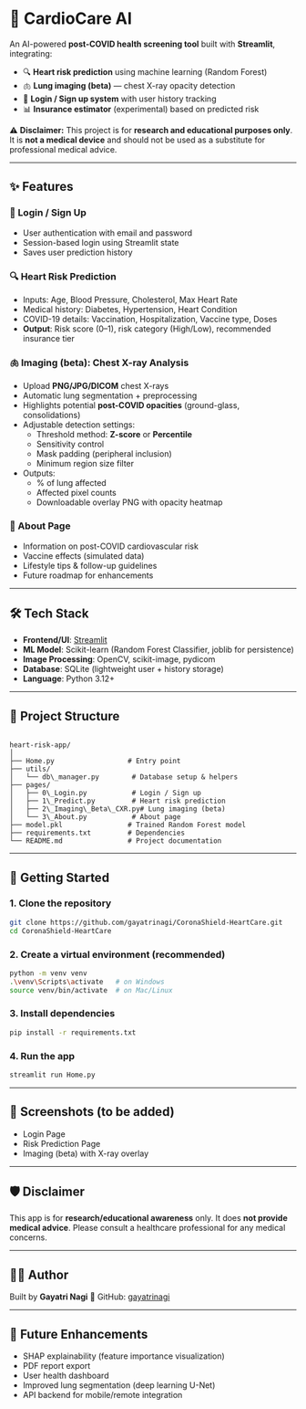 # 💓 CardioCare AI 

An AI-powered **post-COVID health screening tool** built with **Streamlit**, integrating:

- 🔍 **Heart risk prediction** using machine learning (Random Forest)
- 🫁 **Lung imaging (beta)** — chest X-ray opacity detection
- 🔐 **Login / Sign up system** with user history tracking
- 📊 **Insurance estimator** (experimental) based on predicted risk

⚠️ **Disclaimer:** This project is for **research and educational purposes only**.  
It is **not a medical device** and should not be used as a substitute for professional medical advice.

---

## ✨ Features

### 🔐 Login / Sign Up
- User authentication with email and password
- Session-based login using Streamlit state
- Saves user prediction history

### 🔍 Heart Risk Prediction
- Inputs: Age, Blood Pressure, Cholesterol, Max Heart Rate
- Medical history: Diabetes, Hypertension, Heart Condition
- COVID-19 details: Vaccination, Hospitalization, Vaccine type, Doses
- **Output**: Risk score (0–1), risk category (High/Low), recommended insurance tier

### 🫁 Imaging (beta): Chest X-ray Analysis
- Upload **PNG/JPG/DICOM** chest X-rays
- Automatic lung segmentation + preprocessing
- Highlights potential **post-COVID opacities** (ground-glass, consolidations)
- Adjustable detection settings:
  - Threshold method: **Z-score** or **Percentile**
  - Sensitivity control
  - Mask padding (peripheral inclusion)
  - Minimum region size filter
- Outputs:
  - % of lung affected
  - Affected pixel counts
  - Downloadable overlay PNG with opacity heatmap

### 📖 About Page
- Information on post-COVID cardiovascular risk
- Vaccine effects (simulated data)
- Lifestyle tips & follow-up guidelines
- Future roadmap for enhancements

---

## 🛠 Tech Stack

- **Frontend/UI**: [Streamlit](https://streamlit.io/)
- **ML Model**: Scikit-learn (Random Forest Classifier, joblib for persistence)
- **Image Processing**: OpenCV, scikit-image, pydicom
- **Database**: SQLite (lightweight user + history storage)
- **Language**: Python 3.12+

---

## 📂 Project Structure

```

heart-risk-app/
│
├── Home.py                  # Entry point
├── utils/
│   └── db\_manager.py        # Database setup & helpers
├── pages/
│   ├── 0\_Login.py           # Login / Sign up
│   ├── 1\_Predict.py         # Heart risk prediction
│   ├── 2\_Imaging\_Beta\_CXR.py# Lung imaging (beta)
│   └── 3\_About.py           # About page
├── model.pkl                # Trained Random Forest model
├── requirements.txt         # Dependencies
└── README.md                # Project documentation

````

---

## 🚀 Getting Started

### 1. Clone the repository
```bash
git clone https://github.com/gayatrinagi/CoronaShield-HeartCare.git
cd CoronaShield-HeartCare
````

### 2. Create a virtual environment (recommended)

```bash
python -m venv venv
.\venv\Scripts\activate   # on Windows
source venv/bin/activate  # on Mac/Linux
```

### 3. Install dependencies

```bash
pip install -r requirements.txt
```

### 4. Run the app

```bash
streamlit run Home.py
```

---

## 📸 Screenshots (to be added)

* Login Page
* Risk Prediction Page
* Imaging (beta) with X-ray overlay

---

## 🛡 Disclaimer

This app is for **research/educational awareness** only.
It does **not provide medical advice**. Please consult a healthcare professional for any medical concerns.

---

## 👩‍💻 Author

Built by **Gayatri Nagi**
🔗 GitHub: [gayatrinagi](https://github.com/gayatrinagi)

---

## 🔮 Future Enhancements

* SHAP explainability (feature importance visualization)
* PDF report export
* User health dashboard
* Improved lung segmentation (deep learning U-Net)
* API backend for mobile/remote integration


